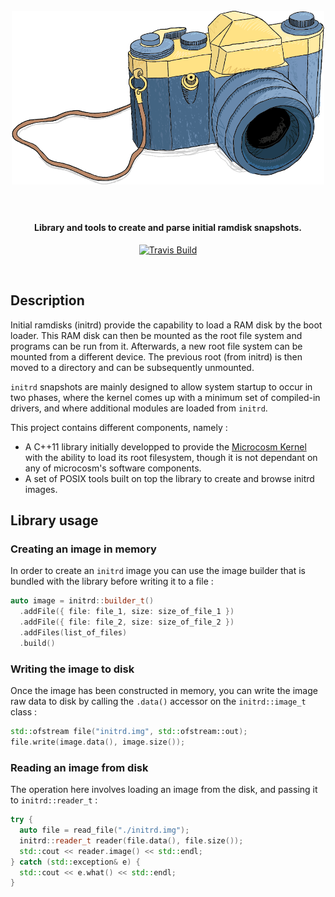 <h1 align="center">
  <br>
  <a href="#"><img width="500" src="snapshot.png" alt="initrd-snapshot" /></a>
  <br><br>
</h1>

<h4 align="center">Library and tools to create and parse initial ramdisk snapshots. </h4>

<p align="center">
  <a href="https://travis-ci.org/HQarroum/initrd-snapshot">
    <img src="https://travis-ci.org/HQarroum/initrd-snapshot.svg"
         alt="Travis Build">
  </a>
</p>
<br>

## Description

Initial ramdisks (initrd) provide the capability to load a RAM disk by the boot loader. This RAM disk can then be mounted as the root file system and programs can be run from it. Afterwards, a new root file system can be mounted from a different device. The previous root (from initrd) is then moved to a directory and can be subsequently unmounted.

`initrd` snapshots are mainly designed to allow system startup to occur in two phases, where the kernel comes up with a minimum set of compiled-in drivers, and where additional modules are loaded from `initrd`.

This project contains different components, namely :

 * A C++11 library initially developped to provide the [Microcosm Kernel](https://github.com/HQarroum/microcosm) with the ability to load its root filesystem, though it is not dependant on any of microcosm's software components.
 * A set of POSIX tools built on top the library to create and browse initrd images.

## Library usage

### Creating an image in memory

In order to create an `initrd` image you can use the image builder that is bundled with the library before writing it to a file :

```c++
auto image = initrd::builder_t()
  .addFile({ file: file_1, size: size_of_file_1 })
  .addFile({ file: file_2, size: size_of_file_2 })
  .addFiles(list_of_files)
  .build()
```

### Writing the image to disk

Once the image has been constructed in memory, you can write the image raw data to disk by calling the `.data()` accessor on the `initrd::image_t` class :

```c++
std::ofstream file("initrd.img", std::ofstream::out);
file.write(image.data(), image.size());
```

### Reading an image from disk

The operation here involves loading an image from the disk, and passing it to `initrd::reader_t` :

```c++
try {
  auto file = read_file("./initrd.img");
  initrd::reader_t reader(file.data(), file.size());
  std::cout << reader.image() << std::endl;
} catch (std::exception& e) {
  std::cout << e.what() << std::endl;
}
```
